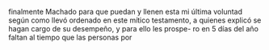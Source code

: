 finalmente Machado para que puedan y llenen esta mi última voluntad según como llevó ordenado en este mítico testamento, a quienes explicó se hagan cargo de su desempeño, y para ello les prospe- ro en 5 días del año faltan al tiempo que las personas por